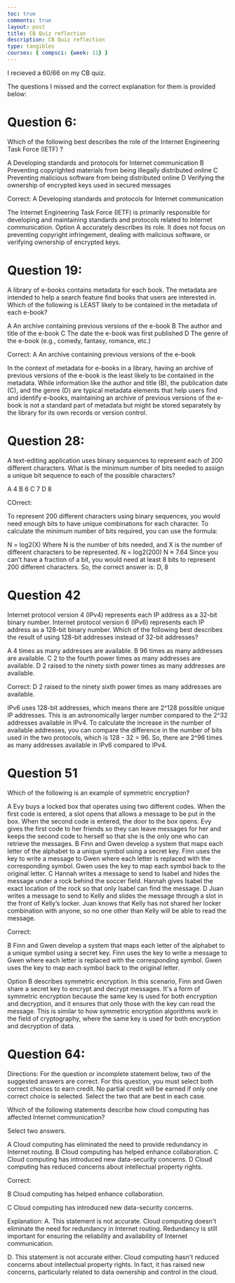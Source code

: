```yaml
---
toc: true 
comments: true 
layout: post 
title: CB Quiz reflection
description: CB Quiz reflection
type: tangibles
courses: { compsci: {week: 11} }    
---
```


I recieved a 60/66 on my CB quiz.

The questions I missed and the correct explanation for them is provided below:

# Question 6:

Which of the following best describes the role of the Internet Engineering Task Force (IETF) ?

A
Developing standards and protocols for Internet communication
B
Preventing copyrighted materials from being illegally distributed online
C
Preventing malicious software from being distributed online
D
Verifying the ownership of encrypted keys used in secured messages

Correct: 
A
Developing standards and protocols for Internet communication

The Internet Engineering Task Force (IETF) is primarily responsible for developing and maintaining standards and protocols related to Internet communication. Option A accurately describes its role. It does not focus on preventing copyright infringement, dealing with malicious software, or verifying ownership of encrypted keys.

# Question 19:

A library of e-books contains metadata for each book. The metadata are intended to help a search feature find books that users are interested in. Which of the following is LEAST likely to be contained in the metadata of each e-book?

A
An archive containing previous versions of the e-book
B
The author and title of the e-book
C
The date the e-book was first published
D
The genre of the e-book (e.g., comedy, fantasy, romance, etc.)

Correct:
A
An archive containing previous versions of the e-book

In the context of metadata for e-books in a library, having an archive of previous versions of the e-book is the least likely to be contained in the metadata. While information like the author and title (B), the publication date (C), and the genre (D) are typical metadata elements that help users find and identify e-books, maintaining an archive of previous versions of the e-book is not a standard part of metadata but might be stored separately by the library for its own records or version control.

# Question 28:

A text-editing application uses binary sequences to represent each of 200 different characters. What is the minimum number of bits needed to assign a unique bit sequence to each of the possible characters?

A 4
B 6
C 7
D 8

COrrect:

To represent 200 different characters using binary sequences, you would need enough bits to have unique combinations for each character. To calculate the minimum number of bits required, you can use the formula:

N = log2(X)
Where N is the number of bits needed, and X is the number of different characters to be represented.
N = log2(200)
N ≈ 7.64
Since you can't have a fraction of a bit, you would need at least 8 bits to represent 200 different characters.
So, the correct answer is:
D, 8

# Question 42

Internet protocol version 4 (IPv4) represents each IP address as a 32-bit binary number. Internet protocol version 6 (IPv6) represents each IP address as a 128-bit binary number. Which of the following best describes the result of using 128-bit addresses instead of 32-bit addresses?

A
4 times as many addresses are available.
B
96 times as many addresses are available.
C
2 to the fourth power times as many addresses are available.
D
2 raised to the ninety sixth power times as many addresses are available.

Correct:
D
2 raised to the ninety sixth power times as many addresses are available.

IPv6 uses 128-bit addresses, which means there are 2^128 possible unique IP addresses. This is an astronomically larger number compared to the 2^32 addresses available in IPv4. To calculate the increase in the number of available addresses, you can compare the difference in the number of bits used in the two protocols, which is 128 - 32 = 96. So, there are 2^96 times as many addresses available in IPv6 compared to IPv4.

# Question 51

Which of the following is an example of symmetric encryption?

A
Evy buys a locked box that operates using two different codes. When the first code is entered, a slot opens that allows a message to be put in the box. When the second code is entered, the door to the box opens. Evy gives the first code to her friends so they can leave messages for her and keeps the second code to herself so that she is the only one who can retrieve the messages.
B
Finn and Gwen develop a system that maps each letter of the alphabet to a unique symbol using a secret key. Finn uses the key to write a message to Gwen where each letter is replaced with the corresponding symbol. Gwen uses the key to map each symbol back to the original letter.
C
Hannah writes a message to send to Isabel and hides the message under a rock behind the soccer field. Hannah gives Isabel the exact location of the rock so that only Isabel can find the message.
D
Juan writes a message to send to Kelly and slides the message through a slot in the front of Kelly’s locker. Juan knows that Kelly has not shared her locker combination with anyone, so no one other than Kelly will be able to read the message.

Correct:

B
Finn and Gwen develop a system that maps each letter of the alphabet to a unique symbol using a secret key. Finn uses the key to write a message to Gwen where each letter is replaced with the corresponding symbol. Gwen uses the key to map each symbol back to the original letter.

Option B describes symmetric encryption. In this scenario, Finn and Gwen share a secret key to encrypt and decrypt messages. It's a form of symmetric encryption because the same key is used for both encryption and decryption, and it ensures that only those with the key can read the message. This is similar to how symmetric encryption algorithms work in the field of cryptography, where the same key is used for both encryption and decryption of data.

# Question 64:

Directions: For the question or incomplete statement below, two of the suggested answers are correct. For this question, you must select both correct choices to earn credit. No partial credit will be earned if only one correct choice is selected. Select the two that are best in each case.​

Which of the following statements describe how cloud computing has affected Internet communication?

Select two answers.

A
Cloud computing has eliminated the need to provide redundancy in Internet routing.
B
Cloud computing has helped enhance collaboration.
C
Cloud computing has introduced new data-security concerns.
D
Cloud computing has reduced concerns about intellectual property rights.

Correct:

B
Cloud computing has helped enhance collaboration.

C
Cloud computing has introduced new data-security concerns.

Explanation:
A. This statement is not accurate. Cloud computing doesn't eliminate the need for redundancy in Internet routing. Redundancy is still important for ensuring the reliability and availability of Internet communication.

D. This statement is not accurate either. Cloud computing hasn't reduced concerns about intellectual property rights. In fact, it has raised new concerns, particularly related to data ownership and control in the cloud.




